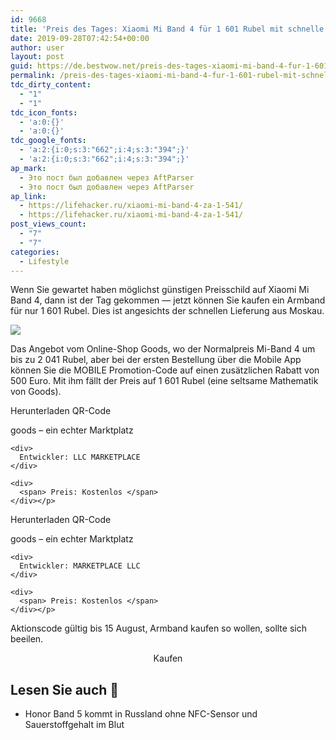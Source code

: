 ```yaml
---
id: 9668
title: 'Preis des Tages: Xiaomi Mi Band 4 für 1 601 Rubel mit schnelle Lieferung aus Moskau'
date: 2019-09-28T07:42:54+00:00
author: user
layout: post
guid: https://de.bestwow.net/preis-des-tages-xiaomi-mi-band-4-fur-1-601-rubel-mit-schnelle-lieferung-aus-moskau/
permalink: /preis-des-tages-xiaomi-mi-band-4-fur-1-601-rubel-mit-schnelle-lieferung-aus-moskau/
tdc_dirty_content:
  - "1"
  - "1"
tdc_icon_fonts:
  - 'a:0:{}'
  - 'a:0:{}'
tdc_google_fonts:
  - 'a:2:{i:0;s:3:"662";i:4;s:3:"394";}'
  - 'a:2:{i:0;s:3:"662";i:4;s:3:"394";}'
ap_mark:
  - Это пост был добавлен через AftParser
  - Это пост был добавлен через AftParser
ap_link:
  - https://lifehacker.ru/xiaomi-mi-band-4-za-1-541/
  - https://lifehacker.ru/xiaomi-mi-band-4-za-1-541/
post_views_count:
  - "7"
  - "7"
categories:
  - Lifestyle
---
```

Wenn Sie gewartet haben möglichst günstigen Preisschild auf Xiaomi Mi Band 4, dann ist der Tag gekommen — jetzt können Sie kaufen ein Armband für nur 1 601 Rubel. Dies ist angesichts der schnellen Lieferung aus Moskau.

![](https://de.bestwow.net/wp-content/uploads/2019/09/cena-dnya-xiaomi-mi-band-4-za-1-601-rubl-s-bystroy-dostavkoy-iz-moskvy-1.jpg) 

Das Angebot vom Online-Shop Goods, wo der Normalpreis Mi-Band 4 um bis zu 2 041 Rubel, aber bei der ersten Bestellung über die Mobile App können Sie die MOBILE Promotion-Code auf einen zusätzlichen Rabatt von 500 Euro. Mit ihm fällt der Preis auf 1 601 Rubel (eine seltsame Mathematik von Goods).

<div>
  <div>
  </div>
  
  <div>
  </div>
  
  <div>
    <div>
      Herunterladen <span>QR-Code </span>
    </div></p>
  </div>
  
  <div>
    <div>
      goods – ein echter Marktplatz
    </div>
    
    <div>
      Entwickler: LLC MARKETPLACE
    </div>
    
    <div>
      <span> Preis: Kostenlos </span>
    </div></p>
  </div></p>
</div>

<div>
  <div>
  </div>
  
  <div>
  </div>
  
  <div>
    <div>
      Herunterladen <span>QR-Code </span>
    </div></p>
  </div>
  
  <div>
    <div>
      goods &#8211; ein echter Marktplatz
    </div>
    
    <div>
      Entwickler: MARKETPLACE LLC
    </div>
    
    <div>
      <span> Preis: Kostenlos </span>
    </div></p>
  </div></p>
</div>

Aktionscode gültig bis 15 August, Armband kaufen so wollen, sollte sich beeilen.

<p style="text-align: center">
  <span>Kaufen</span>
</p>

<div>
  <h2 class="read-also__title">
    <span>Lesen Sie auch</span> <span>🧐 </span>
  </h2>
  
  <ul class="read-also__list">
    <li>
      Honor Band 5 kommt in Russland ohne NFC-Sensor und Sauerstoffgehalt im Blut
    </li>
  </ul>
</div>